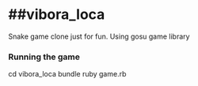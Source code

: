 ##vibora_loca
===========

Snake game clone just for fun. Using gosu game library

### Running the game

  cd vibora_loca
  bundle
  ruby game.rb
